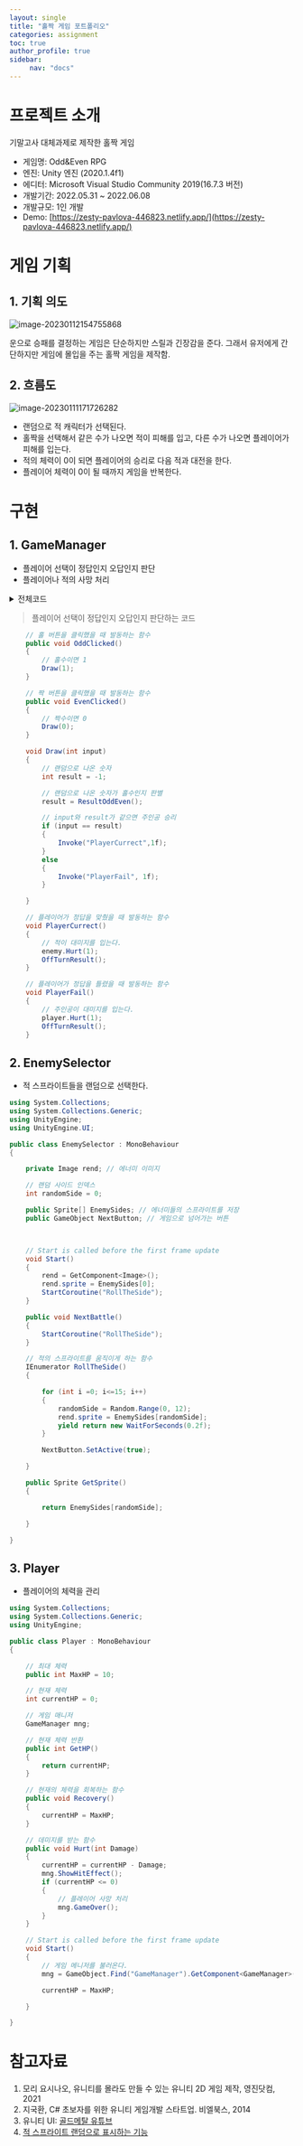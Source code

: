 ```yaml
---
layout: single
title: "홀짝 게임 포트폴리오"
categories: assignment
toc: true
author_profile: true
sidebar:
     nav: "docs"
---
```




# 프로젝트 소개

기말고사 대체과제로 제작한 홀짝 게임

- 게임명: Odd&Even RPG
- 엔진: Unity 엔진 (2020.1.4f1)
- 에디터: Microsoft Visual Studio Community 2019(16.7.3 버전)
- 개발기간: 2022.05.31 ~ 2022.06.08
- 개발규모: 1인 개발
- Demo: [https://zesty-pavlova-446823.netlify.app/](https://zesty-pavlova-446823.netlify.app/)



# 게임 기획



## 1. 기획 의도

![image-20230112154755868](..\..\images\2023-01-11-GameProject\image-20230112154755868.png)

  운으로 승패를 결정하는 게임은 단순하지만 스릴과 긴장감을 준다. 그래서 유저에게 간단하지만 게임에 몰입을 주는 홀짝 게임을 제작함.



## 2. 흐름도

![image-20230111171726282](..\..\images\2023-01-11-GameProject\image-20230111171726282.png)

- 랜덤으로 적 캐릭터가 선택된다.
- 홀짝을 선택해서 같은 수가 나오면 적이 피해를 입고, 다른 수가 나오면 플레이어가 피해를 입는다.
- 적의 체력이 0이 되면 플레이어의 승리로 다음 적과 대전을 한다.
- 플레이어 체력이 0이 될 때까지 게임을 반복한다.



# 구현

## 1. GameManager

- 플레이어 선택이 정답인지 오답인지 판단
- 플레이어나 적의 사망 처리

<details>
<summary>전체코드</summary>
<div markdown="1">


```csharp
using System.Collections;
using System.Collections.Generic;
using UnityEngine;
using UnityEngine.UI;
using UnityEngine.SceneManagement;

public class GameManager : MonoBehaviour
{

    public GameObject ClearPanel; // 게임 클리어 화면
    public GameObject OverPanel; // 게임 오버 화면
    public GameObject SelectButton; // 홀짝 버튼
    public GameObject ResultDraw; // 홀짝 결과 화면
    public GameObject ResultWin; // 플레이어  총 승리 횟수 표시
    public GameObject HitEffect; // 데미지 이펙트

    public Text PlayerHPText; // 플레이어 체력 텍스트
    public Text EnemyHPText; // 에너미 체력 텍스트
    public Text WinCountText; // 플레이어 승리 횟수 텍스트

    Text ResultWinCount; // 플레이어 총 승리 횟수

    Player player; // Player 클래스
    Enemy enemy; // Enemy 클래스

    // 플레이어 승리 횟수
    int WinCount = 0;

    // Start is called before the first frame update
    void Start()
    {
        player = GameObject.Find("Player").GetComponent<Player>();
        enemy = GameObject.Find("Enemy").GetComponent<Enemy>();
        ResultWinCount = ResultWin.GetComponentsInChildren<Text>()[1];
    }

    // Update is called once per frame
    void Update()
    {
        PlayerHPText.text = player.GetHP().ToString();
        EnemyHPText.text = enemy.GetHP().ToString();
        WinCountText.text = GetWinCount().ToString();

    }

    // OddBtn을 클릭했을 때 발동하는 함수
    public void OddClicked()
    {
        // 홀수이면 1
        Draw(1);
    }

    // EvenBtn을 클릭했을 때 발동하는 함수
    public void EvenClicked()
    {
        // 짝수이면 0
        Draw(0);
    }

    
    void Draw(int input)
    {
        // 랜덤으로 나온 숫자
        int result = -1;

        // 랜덤으로 나온 숫자가 홀수인지 판별
        result = ResultOddEven();

        // input와 result가 같으면 주인공 승리
        if (input == result)
        {
            Invoke("PlayerCurrect",1f);
        }
        else
        {
            Invoke("PlayerFail", 1f);
        }

    }


    void OnTurnResult()
    {
        ResultDraw.SetActive(true);
        SelectButton.SetActive(false);

    }

    void OffTurnResult()
    {
        ResultDraw.SetActive(false);
        SelectButton.SetActive(true);
    }

    // 플레이어가 정답을 맞췄을 때 발동하는 함수
    void PlayerCurrect()
    {
        // 적이 대미지를 입는다.
        enemy.Hurt(1);
        OffTurnResult();

    }

    // 플레이어가 정답을 틀렸을 때 발동하는 함수
    void PlayerFail()
    {
        // 주인공이 대미지를 입는다.
        player.Hurt(1);
        OffTurnResult();
    }

    // 플레이어 사망
    public void GameOver()
    {
        OverPanel.SetActive(true);
        ResultWinCount.text = GetWinCount().ToString();

    }

    // 에너미 사망
    public void GameClear()
    {
        WinCount = WinCount + 1;
        ClearPanel.SetActive(true);
        ClearPanel.GetComponent<ClearPanel>().NextEnemy();

        player.Recovery();
        enemy.Recovery();

    }

    // 플레이어 승리 횟수를 얻는 함수
    public int GetWinCount() { return WinCount; }

    // 홀수인지 짝수인지 표기하는 함수
    int ResultOddEven()
    {
        if (Random.Range(0, 6) % 2 != 0)
        {
            ResultDraw.GetComponent<Text>().text = "홀";
            OnTurnResult();
            return 1;
        }
        else
        {
            ResultDraw.GetComponent<Text>().text = "짝";
            OnTurnResult();
            return 0;
        }

    }

    // 메인 화면으로 이동하게 하는 함수
    public void LoadTitle()
    {
        SceneManager.LoadScene("TitleScene");
    }

    // 게임을 다시 동작시키는 함수
    public void RetryGame()
    {
        SceneManager.LoadScene("GameScene");
    }


    // 적의 선택이 확인되면 발동하는 함수
    public void NextGame()
    {
        ClearPanel.SetActive(false);
        ClearPanel.GetComponent<ClearPanel>().NextBtnOff();
        enemy.SetEnemyImage(ClearPanel.GetComponent<ClearPanel>().GetSprite());

    }

    public void ShowHitEffect()
    {

        HitEffect.SetActive(true);
        Invoke("HitEffectExe", 0.1f);
    }

    void HitEffectExe()
    {
        HitEffect.SetActive(false);
    }


}
```

</div>
</details>

> 플레이어 선택이 정답인지 오답인지 판단하는 코드

```c#
	// 홀 버튼을 클릭했을 때 발동하는 함수
    public void OddClicked()
    {
        // 홀수이면 1
        Draw(1);
    }

    // 짝 버튼을 클릭했을 때 발동하는 함수
    public void EvenClicked()
    {
        // 짝수이면 0
        Draw(0);
    }

	void Draw(int input)
    {
        // 랜덤으로 나온 숫자
        int result = -1;

        // 랜덤으로 나온 숫자가 홀수인지 판별
        result = ResultOddEven();

        // input와 result가 같으면 주인공 승리
        if (input == result)
        {
            Invoke("PlayerCurrect",1f);
        }
        else
        {
            Invoke("PlayerFail", 1f);
        }

    }

	// 플레이어가 정답을 맞췄을 때 발동하는 함수
    void PlayerCurrect()
    {
        // 적이 대미지를 입는다.
        enemy.Hurt(1);
        OffTurnResult();
    }

    // 플레이어가 정답을 틀렸을 때 발동하는 함수
    void PlayerFail()
    {
        // 주인공이 대미지를 입는다.
        player.Hurt(1);
        OffTurnResult();
    }
```



## 2. EnemySelector

- 적 스프라이트들을 랜덤으로 선택한다.

```c#
using System.Collections;
using System.Collections.Generic;
using UnityEngine;
using UnityEngine.UI;

public class EnemySelector : MonoBehaviour
{

    private Image rend; // 에너미 이미지

    // 랜덤 사이드 인덱스
    int randomSide = 0;

    public Sprite[] EnemySides; // 에너미들의 스프라이트를 저장
    public GameObject NextButton; // 게임으로 넘어가는 버튼



    // Start is called before the first frame update
    void Start()
    {
        rend = GetComponent<Image>();
        rend.sprite = EnemySides[0];
        StartCoroutine("RollTheSide");
    }

    public void NextBattle()
    {
        StartCoroutine("RollTheSide");
    }

    // 적의 스프라이트를 움직이게 하는 함수
    IEnumerator RollTheSide()
    {

        for (int i =0; i<=15; i++)
        {
            randomSide = Random.Range(0, 12);
            rend.sprite = EnemySides[randomSide];
            yield return new WaitForSeconds(0.2f);
        }

        NextButton.SetActive(true);

    }

    public Sprite GetSprite()
    {

        return EnemySides[randomSide];

    }

}
```



## 3. Player

- 플레이어의 체력을 관리

```c#
using System.Collections;
using System.Collections.Generic;
using UnityEngine;

public class Player : MonoBehaviour
{

    // 최대 체력
    public int MaxHP = 10;

    // 현재 체력
    int currentHP = 0;

    // 게임 매니저
    GameManager mng;

    // 현재 체력 반환
    public int GetHP()
    {
        return currentHP;
    }

    // 현재의 체력을 회복하는 함수
    public void Recovery()
    {
        currentHP = MaxHP;
    }

    // 데미지를 받는 함수
    public void Hurt(int Damage)
    {
        currentHP = currentHP - Damage;
        mng.ShowHitEffect();
        if (currentHP <= 0)
        {
            // 플레이어 사망 처리
            mng.GameOver();
        }
    }

    // Start is called before the first frame update
    void Start()
    {
        // 게임 메니저를 불러온다.
        mng = GameObject.Find("GameManager").GetComponent<GameManager>();

        currentHP = MaxHP;

    }

}
```



# 참고자료

1. 모리 요시나오, 유니티를 몰라도 만들 수 있는 유니티 2D 게임 제작, 영진닷컴, 2021
2. 지국환,  C# 초보자를 위한 유니티 게임개발 스타트업. 비엘북스, 2014
3. 유니티 UI: [골드메탈 유튜브](https://youtu.be/N4PLRkupABM)
4. [적 스프라이트 랜덤으로 표시하는 기능](https://youtu.be/W8ielU8iURI)

